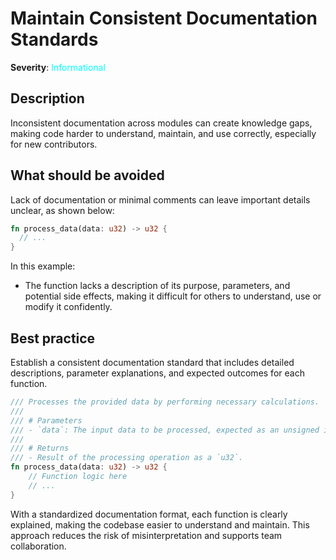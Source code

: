 # Maintain Consistent Documentation Standards

**Severity**: <span style="color:cyan;">Informational</span>

## Description

Inconsistent documentation across modules can create knowledge gaps, making code harder to understand, maintain, and use correctly, especially for new contributors.

## What should be avoided

Lack of documentation or minimal comments can leave important details unclear, as shown below:

```rust
fn process_data(data: u32) -> u32 {
  // ...
}
```

In this example:

- The function lacks a description of its purpose, parameters, and potential side effects, making it difficult for others to understand, use or modify it confidently.

## Best practice

Establish a consistent documentation standard that includes detailed descriptions, parameter explanations, and expected outcomes for each function.

```rust
/// Processes the provided data by performing necessary calculations.
///
/// # Parameters
/// - `data`: The input data to be processed, expected as an unsigned integer.
///
/// # Returns
/// - Result of the processing operation as a `u32`.
fn process_data(data: u32) -> u32 {
    // Function logic here
    // ...
}
```

With a standardized documentation format, each function is clearly explained, making the codebase easier to understand and maintain. This approach reduces the risk of misinterpretation and supports team collaboration.
